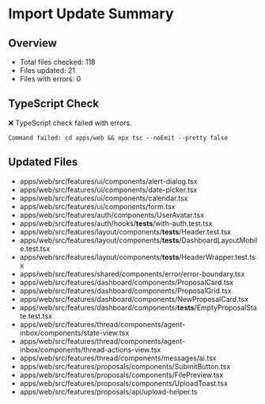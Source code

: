 # Import Update Summary

## Overview
- Total files checked: 118
- Files updated: 21
- Files with errors: 0

## TypeScript Check
❌ TypeScript check failed with errors.

```
Command failed: cd apps/web && npx tsc --noEmit --pretty false

```

## Updated Files
- apps/web/src/features/ui/components/alert-dialog.tsx
- apps/web/src/features/ui/components/date-picker.tsx
- apps/web/src/features/ui/components/calendar.tsx
- apps/web/src/features/ui/components/form.tsx
- apps/web/src/features/auth/components/UserAvatar.tsx
- apps/web/src/features/auth/hooks/__tests__/with-auth.test.tsx
- apps/web/src/features/layout/components/__tests__/Header.test.tsx
- apps/web/src/features/layout/components/__tests__/DashboardLayoutMobile.test.tsx
- apps/web/src/features/layout/components/__tests__/HeaderWrapper.test.tsx
- apps/web/src/features/shared/components/error/error-boundary.tsx
- apps/web/src/features/dashboard/components/ProposalCard.tsx
- apps/web/src/features/dashboard/components/ProposalGrid.tsx
- apps/web/src/features/dashboard/components/NewProposalCard.tsx
- apps/web/src/features/dashboard/components/__tests__/EmptyProposalState.test.tsx
- apps/web/src/features/thread/components/agent-inbox/components/state-view.tsx
- apps/web/src/features/thread/components/agent-inbox/components/thread-actions-view.tsx
- apps/web/src/features/thread/components/messages/ai.tsx
- apps/web/src/features/proposals/components/SubmitButton.tsx
- apps/web/src/features/proposals/components/FilePreview.tsx
- apps/web/src/features/proposals/components/UploadToast.tsx
- apps/web/src/features/proposals/api/upload-helper.ts
